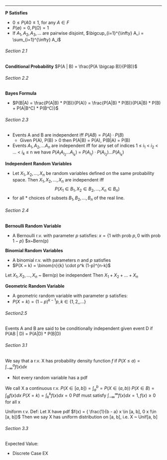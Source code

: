 ***
**P Satisfies**
* $0 \le P(A0 \le 1$, for any $A \in F$ 
* $P(\emptyset) = 0, P(\Omega) = 1$
* If $A_1, A_2, A_3, ...$ are pairwise disjoint, $\bigcup_{i=1}^{\infty} A_i = \sum_{i=1}^{\infty} A_i$

###### Section 2.1
**Conditional Probability**
$P(A | B) = \frac{P(A \bigcap B)}{P(B)}$

###### Section 2.2
**Bayes Formula**
* $P(B|A) = \frac{P(A|B) * P(B)}{P(A)} = \frac{P(A|B) * P(B)}{P(A|B) * P(B) + P(A|B^C) * P(B^C)}$

###### Section 2.3
* Events A and B are independent iff $P(AB) = P(A) \cdot P(B)$
	* Given P(A), P(B) $\gt$ 0 then P(A|B) = P(A), P(B|A) = P(B)
* Events $A_1, A_2, \dots A_n$ are independent iff for any set of indices 1 ≤ $i_1$ < $i_2$ < ... < $i_k$ ≤ n we have $P(A_i A_{i_2} \dots A_{i_k})$ = ${P(A_{i_1}) \cdot P(A_{i_2}) \dots P(A_{i_k})}$

**Independent Random Variables**
* Let $X_1, X_2, \dots, X_n$ be random variables defined on the same probability space. Then $X_1, X_2, \dots, X_n$ are independent iff $$P(X_1 \in B_1, X_2 \in B_2,\dots, X_n \in B_n)$$
* for all * choices of subsets $B_1, B_2, \dots, B_n$ of the real line.

###### Section 2.4
**Bernoulli Random Variable**
* A Bernoulli r.v. with parameter $p$ satisfies:
$x = \{1$ with prob $p, 0$ with prob $1-p\}$
$x~Bern(p)

**Binomial Random Variables**
* A binomial r.v. with parameters $n$ and $p$ satisfies
* $P(X = k) = \binom{n}{k} \cdot p^k (1-p)^{n-k}$

 Let $X_1, X_2, \dots, X_n$ ~ Bern(p) be independent
 Then $X_1 + X_2 + \dots +X_n$ 

**Geometric Random Variable**
* A geometric random variable with parameter p satisfies:
* $P(X = k) = (1-p)^{k-1}p, k \in \{1, 2,, \dots\}$


###### Section2.5
Events A and B are said to be conditionally independent given event D if P(AB | D) = P(A|D) * P(B|D)

 ###### Section 3.1
 We say that a r.v. X has probability density function $f$ if $P(X \le a) = \int_{-\infty}^{a}f(x)dx$
 * Not every random variable has a pdf

We call X a continuous r.v.
$P(X \in [a, b]) = \int_{a}^{b} = P(X \in(a,b))$
$P(X \in B) = \int_{B} f(x)dx$
$P(X = k) = \int_{k}^{k} f(x)dx = 0$
Pdf must satisfy $\int_{-\infty}^{\infty} f(x)dx = 1, f(x) \ge 0$ for all x

Uniform r.v.
Def: Let X have pdf $f(x) = { \frac{1}{b - a} x \in [a, b], 0 x !\in [a, b]}$
Then we say X has uniform distribution on [a, b], i.e. X ~ Unif[a, b]

###### Section 3.3
Expected Value: 
* Discrete Case EX




